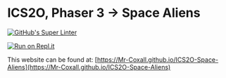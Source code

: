 # ICS2O, Phaser 3 → Space Aliens
[![GitHub's Super Linter](https://github.com/Mr-Coxall/ICS2O-Space-Aliens/workflows/GitHub's%20Super%20Linter/badge.svg)](https://github.com/Mr-Coxall/ICS2O-Space-Aliens/actions)

[![Run on Repl.it](https://repl.it/badge/github/Mr-Coxall/ICS2O-Space-Aliens)](https://repl.it/github/Mr-Coxall/ICS2O-Space-Aliens)

This website can be found at: [https://Mr-Coxall.github.io/ICS2O-Space-Aliens](https://Mr-Coxall.github.io/ICS2O-Space-Aliens)